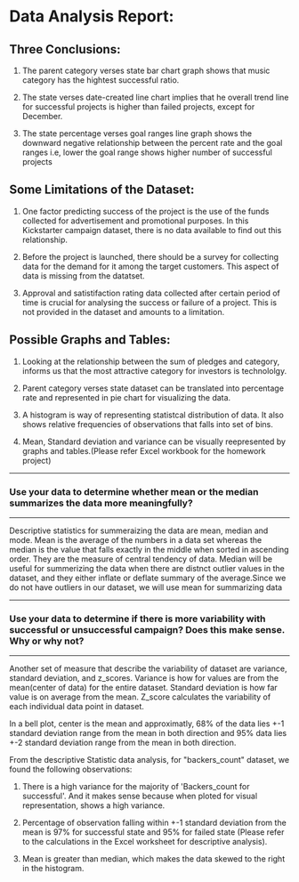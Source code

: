 # Data Analysis Report:
## Three Conclusions:
1. The parent category verses state bar chart graph shows that  music category has the hightest successful ratio.

1. The state verses date-created line chart implies that he overall trend line for successful projects is higher than failed projects, except for December. 

1. The state percentage verses goal ranges line graph shows the downward negative relationship between the percent rate  and the goal ranges i.e, lower the goal range shows higher number of successful projects

## Some Limitations of the Dataset:

1. One factor predicting success of the project is the use of the funds collected for advertisement and promotional purposes. In this Kickstarter campaign dataset, there is no data available to find out this relationship.

1. Before the project is launched, there should be a survey for collecting data for the demand for it among the target customers. This aspect of data is missing from the datatset.

1. Approval and satistifaction rating data collected after certain period of time is crucial for analysing the success or failure of a project. This is not provided in the dataset and amounts to a limitation.

## Possible Graphs and Tables:

1. Looking at the relationship between the sum of pledges and category, informs us that the most attractive category for  investors is technololgy. 

1. Parent category verses state dataset can be translated into percentage rate and represented in pie chart for visualizing the data.

1. A histogram is way of representing statistcal distribution of data. It also shows relative frequencies of observations that falls into set of bins.

1. Mean, Standard deviation and variance can be visually reepresented by graphs and tables.(Please refer Excel workbook for the homework project)

---
### Use your data to determine whether mean or the median summarizes the data more meaningfully?
---
<p> Descriptive statistics for summeraizing the data are mean, median and mode. Mean is the average of the numbers in a data set whereas the median is the value that falls exactly in the middle when sorted in ascending order. They are the measure of central tendency of data. Median will be useful for summerizing the data when there are distnct outlier values in the dataset, and they either inflate or deflate summary of the average.Since we do not have outliers in our dataset, we will use mean for summarizing data<p>

---
### Use your data to determine if there is more variability with successful or unsuccessful campaign? Does this make sense. Why or why not?
---


<p> Another set of measure that describe the variability of dataset are variance, standard deviation, and z_scores. Variance is how for values are from the mean(center of data) for the entire dataset. Standard deviation is how far value is on average from the mean. Z_score calculates the variability of each individual data point in dataset.<p>

<p> In a bell plot, center is the mean and approximatly, 68% of the data lies +-1 standard deviation range from the mean in both direction and 95% data lies +-2 standard deviation range from the mean in both direction.<p>

<p> From the descriptive Statistic data analysis, for "backers_count" dataset, we found the following observations:<p>

1. There is a high variance for the majority of 'Backers_count for successful'. And it  makes sense because  when ploted for visual representation, shows a high variance.

1. Percentage of observation falling within +-1 standard deviation from the mean is 97%	for successful state and 95% for failed state (Please refer to the calculations in the Excel worksheet for  descriptive analysis).

1. Mean is greater than median, which makes the data skewed to the right in the histogram.





 
